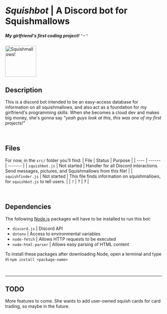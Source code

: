 # ***Squishbot*** | A Discord bot for Squishmallows
##### My girlfriend's first coding project! ᵔ ᵕ ᵔ

<img src="http://cdn.shopify.com/s/files/1/0559/8235/8698/products/Untitled_Artwork_12.png?v=1620884654" alt="Squishmallows!" width="100"/>


## Description
This is a discord bot intended to be an easy-access database for information on all squishmallows, and also act as a foundation for my girlfriend's programming skills. When she becomes a cloud dev and makes big money, she's gonna say *"yeah guys look at this, this was one of my first projects!"*

<br>

## Files
For now, in the `src/` folder you'll find:
| File | Status | Purpose |
| ---- | ------ | ------- |
| `squishbot.js` | Not started | Handler for all Discord interactions. Send messages, pictures, and Squishmallows from this file! |
| `squishfinder.js` | Not started | This file finds information on squishmallows, for `squishbot.js` to tell users. |
| `?` | ? | ? |

<br>

## Dependencies
The following [Node.js](https://nodejs.org) packages will have to be installed to run this bot:
- `discord.js` | Discord API
- `dotenv` | Access to environmental variables
- `node-fetch` | Allows HTTP requests to be executed
- `node-html-parser` | Allows easy parsing of HTML content

To install these packages after downloading Node, open a terminal and type in `npm install <package-name>`

<br>

---

## TODO
More features to come. She wants to add user-owned squish cards for card trading, so maybe in the future.


